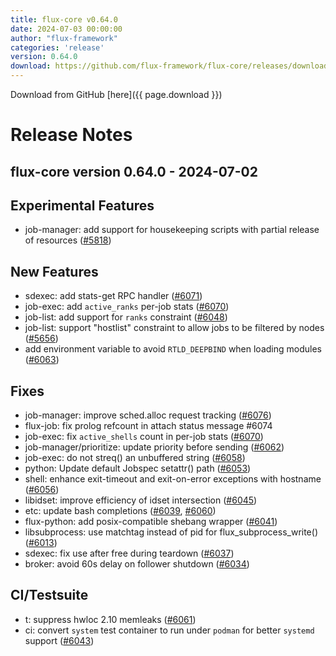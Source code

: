 ```yaml
---
title: flux-core v0.64.0
date: 2024-07-03 00:00:00
author: "flux-framework"
categories: 'release'
version: 0.64.0
download: https://github.com/flux-framework/flux-core/releases/download/v0.64.0/flux-core-0.64.0.tar.gz
---
```


Download from GitHub [here]({{ page.download }})

# Release Notes

flux-core version 0.64.0 - 2024-07-02
-------------------------------------

## Experimental Features
 * job-manager: add support for housekeeping scripts with partial release
   of resources ([#5818](https://github.com/flux-framework/flux-core/issues/5818))

## New Features
 * sdexec: add stats-get RPC handler ([#6071](https://github.com/flux-framework/flux-core/issues/6071))
 * job-exec: add `active_ranks` per-job stats ([#6070](https://github.com/flux-framework/flux-core/issues/6070))
 * job-list: add support for `ranks` constraint ([#6048](https://github.com/flux-framework/flux-core/issues/6048))
 * job-list: support "hostlist" constraint to allow jobs to be filtered by
   nodes ([#5656](https://github.com/flux-framework/flux-core/issues/5656))
 * add environment variable to avoid `RTLD_DEEPBIND` when loading modules
   ([#6063](https://github.com/flux-framework/flux-core/issues/6063))

## Fixes
 * job-manager: improve sched.alloc request tracking ([#6076](https://github.com/flux-framework/flux-core/issues/6076))
 * flux-job: fix prolog refcount in attach status message #6074 
 * job-exec: fix `active_shells` count in per-job stats ([#6070](https://github.com/flux-framework/flux-core/issues/6070))
 * job-manager/prioritize: update priority before sending ([#6062](https://github.com/flux-framework/flux-core/issues/6062))
 * job-exec: do not streq() an unbuffered string ([#6058](https://github.com/flux-framework/flux-core/issues/6058))
 * python: Update default Jobspec setattr() path ([#6053](https://github.com/flux-framework/flux-core/issues/6053))
 * shell: enhance exit-timeout and exit-on-error exceptions with hostname
   ([#6056](https://github.com/flux-framework/flux-core/issues/6056))
 * libidset: improve efficiency of idset intersection ([#6045](https://github.com/flux-framework/flux-core/issues/6045))
 * etc: update bash completions ([#6039](https://github.com/flux-framework/flux-core/issues/6039), [#6060](https://github.com/flux-framework/flux-core/issues/6060))
 * flux-python: add posix-compatible shebang wrapper ([#6041](https://github.com/flux-framework/flux-core/issues/6041))
 * libsubprocess: use matchtag instead of pid for flux_subprocess_write()
   ([#6013](https://github.com/flux-framework/flux-core/issues/6013))
 * sdexec: fix use after free during teardown ([#6037](https://github.com/flux-framework/flux-core/issues/6037))
 * broker: avoid 60s delay on follower shutdown ([#6034](https://github.com/flux-framework/flux-core/issues/6034))

## CI/Testsuite
 * t: suppress hwloc 2.10 memleaks ([#6061](https://github.com/flux-framework/flux-core/issues/6061))
 * ci: convert `system` test container to run under `podman` for better
   `systemd` support ([#6043](https://github.com/flux-framework/flux-core/issues/6043))

